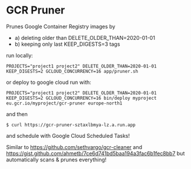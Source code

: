 # GCR Pruner

Prunes Google Container Registry images by

- a) deleting older than DELETE_OLDER_THAN=2020-01-01
- b) keeping only last KEEP_DIGESTS=3 tags

run locally:

    PROJECTS="project1 project2" DELETE_OLDER_THAN=2020-01-01 KEEP_DIGESTS=2 GCLOUD_CONCURRENCY=16 app/pruner.sh

or deploy to google cloud run with:

    PROJECTS="project1 project2" DELETE_OLDER_THAN=2020-01-01 KEEP_DIGESTS=2 GCLOUD_CONCURRENCY=16 bin/deploy myproject eu.gcr.io/myproject/gcr-pruner europe-north1

and then

    $ curl https://gcr-pruner-sztaxlbmya-lz.a.run.app

and schedule with Google Cloud Scheduled Tasks!


Similar to https://github.com/sethvargo/gcr-cleaner and https://gist.github.com/ahmetb/7ce6d741bd5baa194a3fac6b1fec8bb7 but automatically scans & prunes everything!
